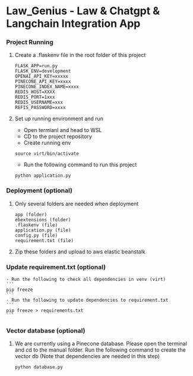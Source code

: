 # Law_Genius - Law & Chatgpt & Langchain Integration App

### Project Running
1. Create a .flaskenv file in the root folder of this project
    ```
    FLASK_APP=run.py
    FLASK_ENV=development
    OPENAI_API_KEY=xxxxx
    PINECONE_API_KEY=xxxx
    PINECONE_INDEX_NAME=xxxx
    REDIS_HOST=XXXX
    REDIS_PORT=1xxx
    REDIS_USERNAME=xxx
    REFIS_PASSWORD=xxxx
    ``` 

2. Set up running environment and run
    - Open termianl and head to WSL
    - CD to the project repository
    - Create running env 
    ```
    source virt/bin/activate
    ```
    - Run the following command to run this project 
    ```
    python application.py
    ```
### Deployment (optional)
1. Only several folders are needed when deployment
    ```
    app (folder)
    ebextensions (folder)
    .flaskenv (file)
    application.py (file)
    config.py (file)
    requirement.txt (file)
    ```
2. Zip these folders and upload to aws elastic beanstalk 

### Update requirement.txt (optional)
    - Run the following to check all dependencies in venv (virt)
    ```
    pip freeze
    ```
    - Run the following to update dependencies to requirement.txt
    ```
    pip freeze > requirements.txt
    ```

### Vector database (optional)
1. We are currently using a Pinecone database. Please open the terminal and cd to the manual folder. Run the following command to create the vector db (Note that dependencies are needed in this step)   
    ```
    python database.py
    ```
